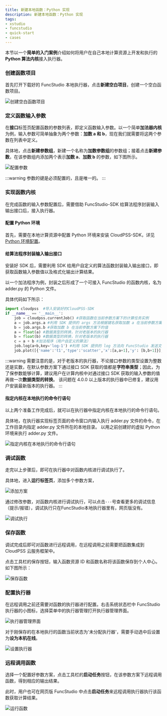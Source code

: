 ```yaml
---
title: 新建本地函数：Python 实现
description: 新建本地函数：Python 实现
tags:
- xstudio
- funcstudio
- quick-start
- cases
---
```


本节以一个**简单的入门案例**介绍如何将用户在自己本地计算资源上开发和执行的**Python 算法内核**接入执行器。

### 创建函数项目

首先打开下载好的 FuncStudio 本地执行器，点击**新建空白项目**，创建一个空白函数项目。

![创建空白函数项目](./1.png)

### 定义函数输入参数

在**接口**标签页配置函数的参数列表，即定义函数输入参数。以一个简单**加法器内核**为例，输入参数可简单抽象为两个参数：**加数 a 和 b**，现在我们就需要将这两个参数在列表中定义。

具体地，点击**新建参数组**，新建一个名称为**加数参数组**的参数组；接着点击**新建参数**，在该参数组内添加两个表示**加数 a**、**加数 b** 的参数，如下图所示。

![配置参数](./配置参数.png "配置参数")

:::warning
参数的键是必须配置的，且是唯一的。
:::

### 实现函数内核

在完成函数的输入参数配置后，需要借助 FuncStudio-SDK 给算法程序封装输入输出接口后，接入执行器。

#### 配置 Python 环境

首先，需要在本地计算资源中配置 Python 环境来安装 CloudPSS-SDK，详见 [Python 环境配置](../../30-dev-env-setup/20-python-env-config/index.md)。

#### 给算法程序封装输入输出接口

安装好 SDK 后，需要利用 SDK 给用户自定义的算法函数封装输入输出接口，即获取函数输入参数值以及格式化输出计算结果。

以一个加法程序为例，封装之后形成了一个可接入 FuncStudio 的函数内核，名为 adder.py 的 Python 文件。

具体代码如下所示：

```py title="adder.py" showLineNumbers
import cloudpss  #导入安装好的CloudPSS-SDK
if __name__ == '__main__': 
    job = cloudpss.currentJob() #获取函数在当前参数方案下的计算任务实例
    a = job.args.a #利用 SDK 提供的 args 方法根据键名获取加数 a 在当前参数方案下的值
    b = job.args.b #获取加数 b 在当前参数方案下的值
    a = float(a) #数据类型的转换，针对老版本的执行器
    b = float(b) #数据类型的转换，针对老版本的执行器
    c = a + b #加法程序（用户自定义的算法）
    job.log(a+b,key='log-1') #利用 SDK 提供的 log 方法向 FuncStudio 发送文本结果
    job.plot([{'name':'t1','type':'scatter','x':[a,a+1],'y': [b,b+1]}],key='plot-1') #利用 SDK 提供的 plot 方法向 FuncStudio 发送图形结果
```
:::warning
需要注意的是，对于老版本的执行器，不论接口参数的类型设置为整数还是实数，在默认参数方案下通过接口 SDK 获取的值都是**字符串类型**；因此，为了保参数能够计算，建议用户在计算内核中对通过接口 SDK 获取的输入参数的值再做一次**数据类型的转换**。
该问题在 4.0.0 以上版本的执行器中已修复，建议用户安装最新版本的执行器。
:::

#### 指定内核在本地执行的命令行语句

以上两个准备工作完成后，就可以在执行器中指定内核在本地执行的命令行语句。

具体地，在执行器实现标签页面的命令窗口内输入执行 adder.py 文件的命令，在工作目录内指定 adder.py 文件所在的本地目录。 以用之前创建好的虚拟 Python 环境来执行 adder.py 文件。

![指定内核在本地执行的命令行语句](./2.png)

### 调试函数

走完以上步骤后，即可在执行器中对函数内核进行调试执行了。

具体地，进入**运行标签页**，添加多个参数方案，

![添加方案](./3.png)

通过修改参数，对函数内核进行调试执行，可以点击`···`号查看更多的调试信息（提示/报错），调试执行只在FuncStudio本地执行器里有，网页版没有。

![调试执行](./4.png)

### 保存函数

调试完成后即可对函数进行远程调用，在远程调用之前需要把函数集成到 CloudPSS 云服务框架中。

点击工具栏的保存按钮，输入函数资源 ID 和函数名称将该函数保存到个人中心。如下图所示：

![保存函数](./保存函数.png "保存函数")

### 配置执行器

在远程调用之前还需要对函数的执行器进行配置。右击系统状态栏中 FuncStudio 执行器的小图标，选择菜单中的执行器管理打开执行器管理界面。

![执行器管理界面](./执行器管理界面.png "执行器管理界面")

对于刚保存的在本地执行的函数当前状态为'未分配执行器'，需要手动选中后设置为**设为本机在线**。

![设置执行器](./设置执行器.png "设置执行器")

### 远程调用函数

选择一个配置好参数方案，点击工具栏的**启动任务**按钮，在该参数方案下远程调用函数，得到相应的输出结果。

此时，用户也可在网页版 FuncStudio 中点击**启动任务**来远程调用执行器执行该函数获取计算结果。

![运行函数](./5.png)


